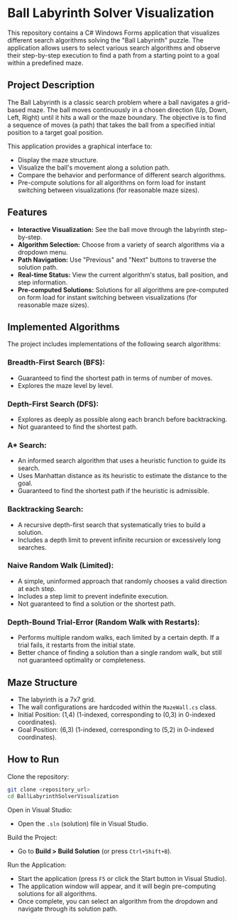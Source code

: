 
# Ball Labyrinth Solver Visualization

This repository contains a C# Windows Forms application that visualizes different search algorithms solving the "Ball Labyrinth" puzzle. The application allows users to select various search algorithms and observe their step-by-step execution to find a path from a starting point to a goal within a predefined maze.

## Project Description

The Ball Labyrinth is a classic search problem where a ball navigates a grid-based maze. The ball moves continuously in a chosen direction (Up, Down, Left, Right) until it hits a wall or the maze boundary. The objective is to find a sequence of moves (a path) that takes the ball from a specified initial position to a target goal position.

This application provides a graphical interface to:

- Display the maze structure.
- Visualize the ball's movement along a solution path.
- Compare the behavior and performance of different search algorithms.
- Pre-compute solutions for all algorithms on form load for instant switching between visualizations (for reasonable maze sizes).

## Features

- **Interactive Visualization:** See the ball move through the labyrinth step-by-step.
- **Algorithm Selection:** Choose from a variety of search algorithms via a dropdown menu.
- **Path Navigation:** Use "Previous" and "Next" buttons to traverse the solution path.
- **Real-time Status:** View the current algorithm's status, ball position, and step information.
- **Pre-computed Solutions:** Solutions for all algorithms are pre-computed on form load for instant switching between visualizations (for reasonable maze sizes).

## Implemented Algorithms

The project includes implementations of the following search algorithms:

### Breadth-First Search (BFS):

- Guaranteed to find the shortest path in terms of number of moves.
- Explores the maze level by level.

### Depth-First Search (DFS):

- Explores as deeply as possible along each branch before backtracking.
- Not guaranteed to find the shortest path.

### A* Search:

- An informed search algorithm that uses a heuristic function to guide its search.
- Uses Manhattan distance as its heuristic to estimate the distance to the goal.
- Guaranteed to find the shortest path if the heuristic is admissible.

### Backtracking Search:

- A recursive depth-first search that systematically tries to build a solution.
- Includes a depth limit to prevent infinite recursion or excessively long searches.

### Naive Random Walk (Limited):

- A simple, uninformed approach that randomly chooses a valid direction at each step.
- Includes a step limit to prevent indefinite execution.
- Not guaranteed to find a solution or the shortest path.

### Depth-Bound Trial-Error (Random Walk with Restarts):

- Performs multiple random walks, each limited by a certain depth. If a trial fails, it restarts from the initial state.
- Better chance of finding a solution than a single random walk, but still not guaranteed optimality or completeness.

## Maze Structure

- The labyrinth is a 7x7 grid.
- The wall configurations are hardcoded within the `MazeWall.cs` class.
- Initial Position: (1,4) (1-indexed, corresponding to (0,3) in 0-indexed coordinates).
- Goal Position: (6,3) (1-indexed, corresponding to (5,2) in 0-indexed coordinates).

## How to Run

Clone the repository:

```bash
git clone <repository_url>
cd BallLabyrinthSolverVisualization
```

Open in Visual Studio:

- Open the `.sln` (solution) file in Visual Studio.

Build the Project:

- Go to **Build > Build Solution** (or press `Ctrl+Shift+B`).

Run the Application:

- Start the application (press `F5` or click the Start button in Visual Studio).
- The application window will appear, and it will begin pre-computing solutions for all algorithms.
- Once complete, you can select an algorithm from the dropdown and navigate through its solution path.
